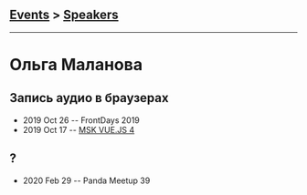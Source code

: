 ## [Events](../README.md) > [Speakers](../speakers.md)
---

# Ольга Маланова

## Запись аудио в браузерах
- 2019 Oct 26 -- FrontDays 2019    
- 2019 Oct 17 -- [MSK VUE.JS 4](https://www.youtube.com/watch?v=-pjQGpK_nGw)    
## ?
- 2020 Feb 29 -- Panda Meetup 39    
